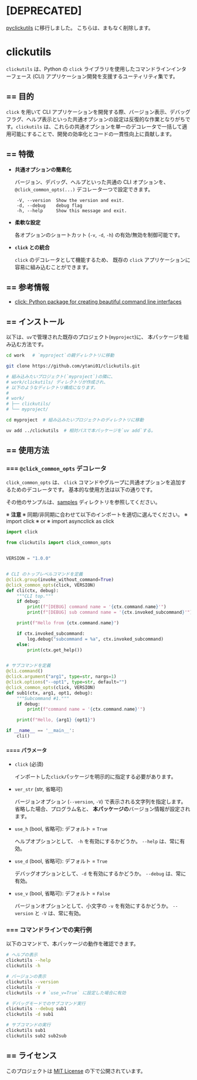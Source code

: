 # [DEPRECATED]

[pyclickutils](https://github.com/ytani01/pyclickutils) に移行しました。
こちらは、まもなく削除します。


# clickutils

`clickutils` は、Python の `click` ライブラリを使用したコマンドラインインターフェース (CLI) アプリケーション開発を支援するユーティリティ集です。


## == 目的

`click` を用いて CLI アプリケーションを開発する際、バージョン表示、デバッグフラグ、ヘルプ表示といった共通オプションの設定は反復的な作業となりがちです。`clickutils` は、これらの共通オプションを単一のデコレータで一括して適用可能にすることで、開発の効率化とコードの一貫性向上に貢献します。


## == 特徴

- **共通オプションの簡素化**

  バージョン、デバッグ、ヘルプといった共通の CLI オプションを、
  `@click_common_opts(...)` デコレータ一つで設定できます。

``` text
    -V, --version  Show the version and exit.
    -d, --debug    debug flag
    -h, --help     Show this message and exit.
```

- **柔軟な設定**

  各オプションのショートカット (`-v`, `-d`, `-h`) の有効/無効を制御可能です。

- **`click` との統合**

  `click` のデコレータとして機能するため、
  既存の `click` アプリケーションに容易に組み込むことができます。


## == 参考情報

- [click: Python package for creating beautiful command line interfaces](https://github.com/pallets/click)


## == インストール

以下は、`uv`で管理された既存のプロジェクト(`myproject`)に、
本パッケージを組み込む方法です。

```bash
cd work   # `myproject`の親ディレクトリに移動

git clone https://github.com/ytani01/clickutils.git

# 組み込みたいプロジェクト(`myproject`)の隣に、
# work/clickutils/ ディレクトリが作成され、
# 以下のようなディレクトリ構成になります。
# 
# work/
# ├── clickutils/
# └── myproject/

cd myproject  # 組み込みたいプロジェクトのディレクトリに移動

uv add ../clickutils  # 相対パスで本パッケージを`uv add`する。
```


## == 使用方法

### === `@click_common_opts` デコレータ

`click_common_opts` は、
`click` コマンドやグループに共通オプションを追加するためのデコレータです。
基本的な使用方法は以下の通りです。

その他のサンプルは、[samples](samples/) ディレクトリを参照してください。

※ **注意**
※ 同期/非同期に合わせて以下のインポートを適切に選んでください。
※   import click
※     or
※   import asyncclick as click

```python
import click

from clickutils import click_common_opts


VERSION = "1.0.0"


# CLI のトップレベルコマンドを定義
@click.group(invoke_without_command=True)
@click_common_opts(click, VERSION)
def cli(ctx, debug):
    """CLI top."""
    if debug:
        print(f"[DEBUG] command name = '{ctx.command.name}'")
        print(f"[DEBUG] sub command name = '{ctx.invoked_subcommand}'")

    print(f"Hello from {ctx.command.name}")

    if ctx.invoked_subcommand:
        log.debug("subcommand = %a", ctx.invoked_subcommand)
    else:
        print(ctx.get_help())


# サブコマンドを定義
@cli.command()
@click.argument("arg1", type=str, nargs=1)
@click.options("--opt1", type=str, default="")
@click_common_opts(click, VERSION)
def sub1(ctx, arg1, opt1, debug):
    """Subcommand #1."""
    if debug:
        print(f"command name = '{ctx.command.name}'")

    print(f"Hello, {arg1} {opt1}")

if __name__ == '__main__':
    cli()
```


#### ==== パラメータ

- `click` (必須)

   インポートした`click`パッケージを明示的に指定する必要があります。

- `ver_str` (str, 省略可)

  バージョンオプション (`--version`, `-V`) で表示される文字列を指定します。
  省略した場合、プログラム名と、
  **本パッケージの**バージョン情報が設定されます。

- `use_h` (bool, 省略可): デフォルト = `True`

  ヘルプオプションとして、 `-h` を有効にするかどうか。
  `--help` は、常に有効。

- `use_d` (bool, 省略可): デフォルト = `True`

  デバッグオプションとして、`-d` を有効にするかどうか。
  `--debug` は、常に有効。

- `use_v` (bool, 省略可): デフォルト = `False`

  バージョンオプションとして、小文字の `-v` を有効にするかどうか。
  `--version` と `-V` は、常に有効。


### === コマンドラインでの実行例

以下のコマンドで、本パッケージの動作を確認できます。

```bash
# ヘルプの表示
clickutils --help
clickutils -h

# バージョンの表示
clickutils --version
clickutils -V
clickutils -v # `use_v=True` に設定した場合に有効

# デバッグモードでのサブコマンド実行
clickutils --debug sub1
clickutils -d sub1

# サブコマンドの実行
clickutils sub1
clickutils sub2 sub2sub
```


## == ライセンス

このプロジェクトは [MIT License](LICENCE) の下で公開されています。
